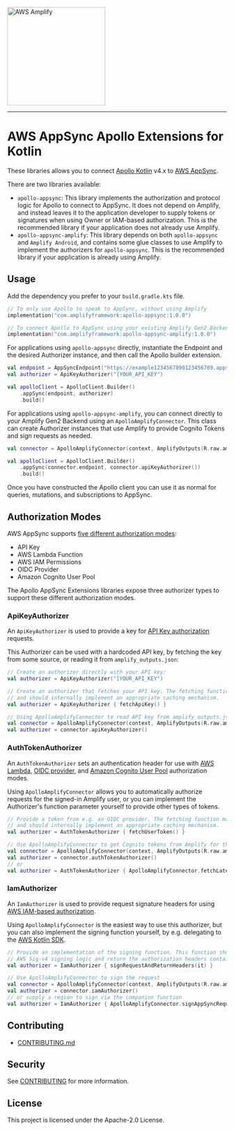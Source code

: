 <img src="https://s3.amazonaws.com/aws-mobile-hub-images/aws-amplify-logo.png" alt="AWS Amplify" width="225">

---

# AWS AppSync Apollo Extensions for Kotlin

These libraries allows you to connect [Apollo Kotlin](https://www.apollographql.com/docs/kotlin/) v4.x to [AWS AppSync](https://aws.amazon.com/pm/appsync/).

There are two libraries available:

- `apollo-appsync`: This library implements the authorization and protocol logic for Apollo to connect to AppSync. It does not depend on Amplify, and instead leaves it to the application developer to supply tokens or signatures when using Owner or IAM-based authorization. This is the recommended library if your application does not already use Amplify.
- `apollo-appsync-amplify`: This library depends on both `apollo-appsync` and `Amplify Android`, and contains some glue classes to use Amplify to implement the authorizers for `apollo-appsync`. This is the recommended library if your application is already using Amplify.

## Usage

Add the dependency you prefer to your `build.gradle.kts` file.

```kotlin
// To only use Apollo to speak to AppSync, without using Amplify
implementation("com.amplifyframework:apollo-appsync:1.0.0")

// To connect Apollo to AppSync using your existing Amplify Gen2 Backend
implementation("com.amplifyframework:apollo-appsync-amplify:1.0.0")
```

For applications using `apollo-appsync` directly, instantiate the Endpoint and the desired Authorizer instance, and then call the Apollo builder extension.

```kotlin
val endpoint = AppSyncEndpoint("https://example1234567890123456789.appsync-api.us-east-1.amazonaws.com/graphql")
val authorizer = ApiKeyAuthorizer("[YOUR_API_KEY")

val apolloClient = ApolloClient.Builder()
    .appSync(endpoint, authorizer)
    .build()
```

For applications using `apollo-appsync-amplify`, you can connect directly to your Amplify Gen2 Backend using an `ApolloAmplifyConnector`. This class can create Authorizer instances that use Amplify to provide Cognito Tokens and sign requests as needed.

```kotlin
val connector = ApolloAmplifyConnector(context, AmplifyOutputs(R.raw.amplify_outputs))

val apolloClient = ApolloClient.Builder()
    .appSync(connector.endpoint, connector.apiKeyAuthorizer())
    .build()
```

Once you have constructed the Apollo client you can use it as normal for queries, mutations, and subscriptions to AppSync.

## Authorization Modes

AWS AppSync supports [five different authorization modes](https://docs.aws.amazon.com/appsync/latest/devguide/security-authz.html):

- API Key
- AWS Lambda Function
- AWS IAM Permissions
- OIDC Provider
- Amazon Cognito User Pool

The Apollo AppSync Extensions libraries expose three authorizer types to support these different authorization modes.

### ApiKeyAuthorizer

An `ApiKeyAuthorizer` is used to provide a key for [API Key authorization](https://docs.aws.amazon.com/appsync/latest/devguide/security-authz.html#api-key-authorization) requests.

This Authorizer can be used with a hardcoded API key, by fetching the key from some source, or reading it from `amplify_outputs.json`:

```kotlin
// Create an authorizer directly with your API key:
val authorizer = ApiKeyAuthorizer("[YOUR_API_KEY")
```
```kotlin
// Create an authorizer that fetches your API key. The fetching function may be called many times, 
// and should internally implement an appropriate caching mechanism.
val authorizer = ApiKeyAuthorizer { fetchApiKey() }
```
```kotlin
// Using ApolloAmplifyConnector to read API key from amplify_outputs.json
val connector = ApolloAmplifyConnector(context, AmplifyOutputs(R.raw.amplify_outputs))
val authorizer = connector.apiKeyAuthorizer()
```

### AuthTokenAuthorizer

An `AuthTokenAuthorizer` sets an authentication header for use with [AWS Lambda](https://docs.aws.amazon.com/appsync/latest/devguide/security-authz.html#aws-lambda-authorization), 
[OIDC provider](https://docs.aws.amazon.com/appsync/latest/devguide/security-authz.html#openid-connect-authorization), and
[Amazon Cognito User Pool](https://docs.aws.amazon.com/appsync/latest/devguide/security-authz.html#amazon-cognito-user-pools-authorization)
authorization modes.

Using `ApolloAmplifyConnector` allows you to automatically authorize requests for the signed-in Amplify user, or you can implement the Authorizer's function parameter yourself to provide other types of tokens.

```kotlin
// Provide a token from e.g. an OIDC provider. The fetching function may be called many times, 
// and should internally implement an appropriate caching mechanism.
val authorizer = AuthTokenAuthorizer { fetchUserToken() }
```
```kotlin
// Use ApolloAmplifyConnector to get Cognito tokens from Amplify for the signed-in user
val connector = ApolloAmplifyConnector(context, AmplifyOutputs(R.raw.amplify_outputs))
val authorizer = connector.authTokenAuthorizer()
// or
val authorizer = AuthTokenAuthorizer { ApolloAmplifyConnector.fetchLatestCognitoAuthToken() }
```

### IamAuthorizer

An `IamAuthorizer` is used to provide request signature headers for using [AWS IAM-based authorization](https://docs.aws.amazon.com/appsync/latest/devguide/security-authz.html#aws-iam-authorization).

Using `ApolloAmplifyConnector` is the easiest way to use this authorizer, but you can also implement the signing function yourself, by e.g. delegating to the [AWS Kotlin SDK](https://github.com/awslabs/aws-sdk-kotlin).

```kotlin
// Provide an implementation of the signing function. This function should implement the 
// AWS Sig-v4 signing logic and return the authorization headers containing the token and signature.
val authorizer = IamAuthorizer { signRequestAndReturnHeaders(it) }
```
```kotlin
// Use ApolloAmplifyConnector to sign the request
val connector = ApolloAmplifyConnector(context, AmplifyOutputs(R.raw.amplify_outputs))
val authorizer = connector.iamAuthorizer()
// or supply a region to sign via the companion function
val authorizer = IamAuthorizer { ApolloAmplifyConnector.signAppSyncRequest(it, "us-east-1") }
```

## Contributing

- [CONTRIBUTING.md](../CONTRIBUTING.md)

## Security

See [CONTRIBUTING](../CONTRIBUTING.md#security-issue-notifications) for more information.

## License

This project is licensed under the Apache-2.0 License.